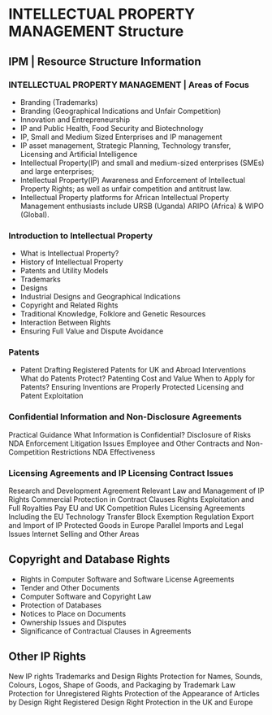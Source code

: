 # INTELLECTUAL PROPERTY MANAGEMENT Structure

## IPM | Resource Structure Information

### INTELLECTUAL PROPERTY MANAGEMENT | Areas of Focus

* Branding (Trademarks)
* Branding (Geographical Indications and Unfair Competition)
* Innovation and Entrepreneurship
* IP and Public Health, Food Security and Biotechnology
* IP, Small and Medium Sized Enterprises and IP management
* IP asset management, Strategic Planning, Technology transfer, Licensing and Artificial Intelligence
* Intellectual Property(IP) and small and medium-sized enterprises (SMEs) and large enterprises;
* Intellectual Property(IP) Awareness and Enforcement of Intellectual Property Rights; as well as unfair competition and antitrust law.
* Intellectual Property platforms for African Intellectual Property Management enthusiasts include URSB (Uganda) ARIPO (Africa) & WIPO (Global). 


### Introduction to Intellectual Property

* What is Intellectual Property?
* History of Intellectual Property
* Patents and Utility Models
* Trademarks
* Designs
* Industrial Designs and Geographical Indications
* Copyright and Related Rights
* Traditional Knowledge, Folklore and Genetic Resources
* Interaction Between Rights
* Ensuring Full Value and Dispute Avoidance

### Patents  

* Patent Drafting
Registered Patents for UK and Abroad Interventions
What do Patents Protect?
Patenting Cost and Value
When to Apply for Patents?
Ensuring Inventions are Properly Protected
Licensing and Patent Exploitation

### Confidential Information and Non-Disclosure Agreements

Practical Guidance
What Information is Confidential?
Disclosure of Risks
NDA Enforcement
Litigation Issues
Employee and Other Contracts and Non- Competition Restrictions
NDA Effectiveness

### Licensing Agreements and IP Licensing Contract Issues

Research and Development Agreement
Relevant Law and Management of IP Rights
Commercial Protection in Contract Clauses
Rights Exploitation and Full Royalties Pay
EU and UK Competition Rules
Licensing Agreements Including the EU Technology Transfer Block Exemption Regulation
Export and Import of IP Protected Goods in Europe
Parallel Imports and Legal Issues
Internet Selling and Other Areas

## Copyright and Database Rights

* Rights in Computer Software and Software License Agreements
* Tender and Other Documents
* Computer Software and Copyright Law
* Protection of Databases
* Notices to Place on Documents
* Ownership Issues and Disputes
* Significance of Contractual Clauses in Agreements

## Other IP Rights

New IP rights
Trademarks and Design Rights
Protection for Names, Sounds, Colours, Logos, Shape of Goods, and Packaging by Trademark Law
Protection for Unregistered Rights
Protection of the Appearance of Articles by Design Right
Registered Design Right Protection in the UK and Europe

